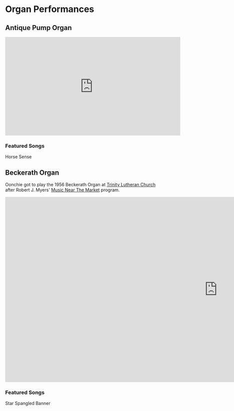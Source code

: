 # Organ Performances

## Antique Pump Organ

<iframe width="560" height="315" src="https://www.youtube.com/embed/lFTjkOnaI74" title="YouTube video player" frameborder="0" allow="accelerometer; clipboard-write; encrypted-media; gyroscope; picture-in-picture" allowfullscreen></iframe>

### Featured Songs

Horse Sense 

## Beckerath Organ

Oonchie got to play the 1956 Beckerath Organ at [Trinity Lutheran Church](https://trinityohiocity.org/) after Robert J. Myers' [Music Near The Market](https://clevelandbeckerath.org/events2.html) program.

<iframe width="1355" height="592" src="https://www.youtube.com/embed/TrIwiKoS3zY" title="Star Spangled Banner performed at Trinity Lutheran Church" frameborder="0" allow="accelerometer; clipboard-write; encrypted-media; gyroscope; picture-in-picture; web-share" allowfullscreen></iframe>

### Featured Songs

Star Spangled Banner

